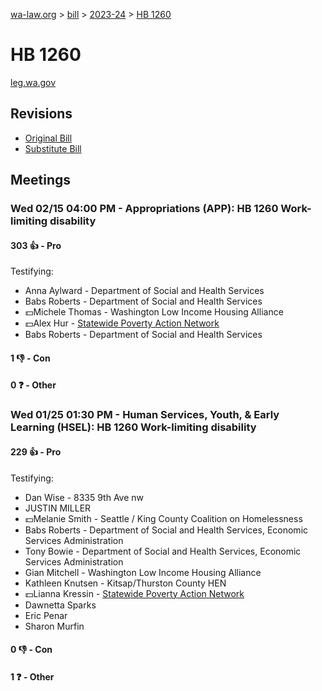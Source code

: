 [wa-law.org](/) > [bill](/bill/) > [2023-24](/bill/2023-24/) > [HB 1260](/bill/2023-24/hb/1260/)

# HB 1260
[leg.wa.gov](https://app.leg.wa.gov/billsummary?BillNumber=1260&Year=2023&Initiative=false)

## Revisions
* [Original Bill](1/)
* [Substitute Bill](S/)

## Meetings
### Wed 02/15 04:00 PM - Appropriations (APP): HB 1260 Work-limiting disability
#### 303 👍 - Pro
Testifying:
* Anna Aylward - Department of Social and Health Services
* Babs Roberts - Department of Social and Health Services
* 💵Michele Thomas - Washington Low Income Housing Alliance
* 💵Alex Hur - [Statewide Poverty Action Network](/org/statewide_poverty_action_network/)
* Babs Roberts - Department of Social and Health Services

#### 1 👎 - Con

#### 0 ❓ - Other

### Wed 01/25 01:30 PM - Human Services, Youth, & Early Learning (HSEL): HB 1260 Work-limiting disability
#### 229 👍 - Pro
Testifying:
* Dan Wise - 8335 9th Ave nw
* JUSTIN MILLER
* 💵Melanie Smith - Seattle / King County Coalition on Homelessness
* Babs Roberts - Department of Social and Health Services, Economic Services Administration
* Tony Bowie - Department of Social and Health Services, Economic Services Administration
* Gian Mitchell - Washington Low Income Housing Alliance
* Kathleen Knutsen - Kitsap/Thurston County HEN
* 💵Lianna Kressin - [Statewide Poverty Action Network](/org/statewide_poverty_action_network/)
* Dawnetta Sparks
* Eric Penar
* Sharon Murfin

#### 0 👎 - Con

#### 1 ❓ - Other
